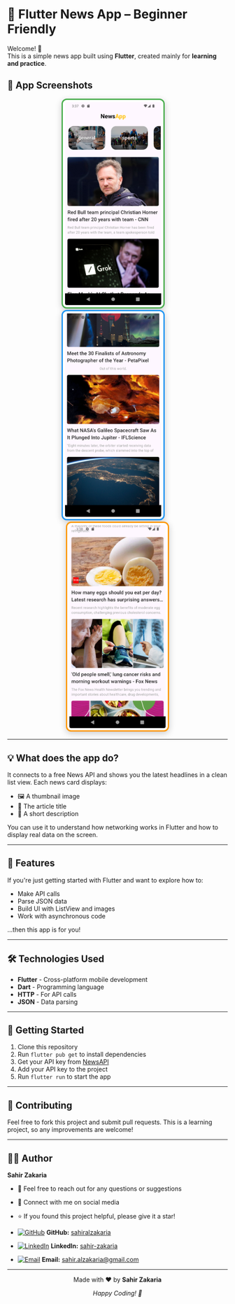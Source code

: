 # 📰 Flutter News App – Beginner Friendly


Welcome! 👋  
This is a simple news app built using **Flutter**, created mainly for **learning and practice**.

## 📸 App Screenshots


<div align="center">
  
  <img src="assets/screen1.png" alt="Home Screen" width="220" style="margin: 0 5px; border: 3px solid #4CAF50; border-radius: 12px; box-shadow: 0 4px 15px rgba(0,0,0,0.2); padding: 5px; background: white;">
  &nbsp;&nbsp;&nbsp;&nbsp;
  <img src="assets/screen2.png" alt="Article List" width="220" style="margin: 0 5px; border: 3px solid #2196F3; border-radius: 12px; box-shadow: 0 4px 15px rgba(0,0,0,0.2); padding: 5px; background: white;">
  &nbsp;&nbsp;&nbsp;&nbsp;
  <img src="assets/screen3.png" alt="Article Details" width="220" style="margin: 0 5px; border: 3px solid #FF9800; border-radius: 12px; box-shadow: 0 4px 15px rgba(0,0,0,0.2); padding: 5px; background: white;">
</div>

---

## 💡 What does the app do?

It connects to a free News API and shows you the latest headlines in a clean list view. Each news card displays:
- 🖼 A thumbnail image  
- 📰 The article title  
- 📝 A short description  

You can use it to understand how networking works in Flutter and how to display real data on the screen.

---

## 🚀 Features

If you're just getting started with Flutter and want to explore how to:
- Make API calls
- Parse JSON data
- Build UI with ListView and images
- Work with asynchronous code

…then this app is for you!



---

## 🛠️ Technologies Used

- **Flutter** - Cross-platform mobile development
- **Dart** - Programming language
- **HTTP** - For API calls
- **JSON** - Data parsing

---

## 📱 Getting Started

1. Clone this repository
2. Run `flutter pub get` to install dependencies
3. Get your API key from [NewsAPI](https://newsapi.org/)
4. Add your API key to the project
5. Run `flutter run` to start the app

---


## 🤝 Contributing

Feel free to fork this project and submit pull requests. This is a learning project, so any improvements are welcome!


---

## 👨‍💻 Author

**Sahir Zakaria**

- 📧 Feel free to reach out for any questions or suggestions
- 🔗 Connect with me on social media
- ⭐ If you found this project helpful, please give it a star!


- [![GitHub](https://img.shields.io/badge/GitHub-100000?style=flat&logo=github&logoColor=white)](https://github.com/sahiralzakaria) **GitHub:** [sahiralzakaria](https://github.com/sahiralzakaria)  
- [![LinkedIn](https://img.shields.io/badge/LinkedIn-0A66C2?style=flat&logo=linkedin&logoColor=white)](https://www.linkedin.com/in/sahir-zakaria-39873531b) **LinkedIn:** [sahir-zakaria](https://www.linkedin.com/in/sahir-zakaria-39873531b)  
- [![Email](https://img.shields.io/badge/Email-D14836?style=flat&logo=gmail&logoColor=white)](mailto:sahir.alzakaria@gmail.com) **Email:** sahir.alzakaria@gmail.com

---

<div align="center">
  <p>Made with ❤️ by <strong>Sahir Zakaria</strong></p>
  <p><em>Happy Coding! 🚀</em></p>
</div>
